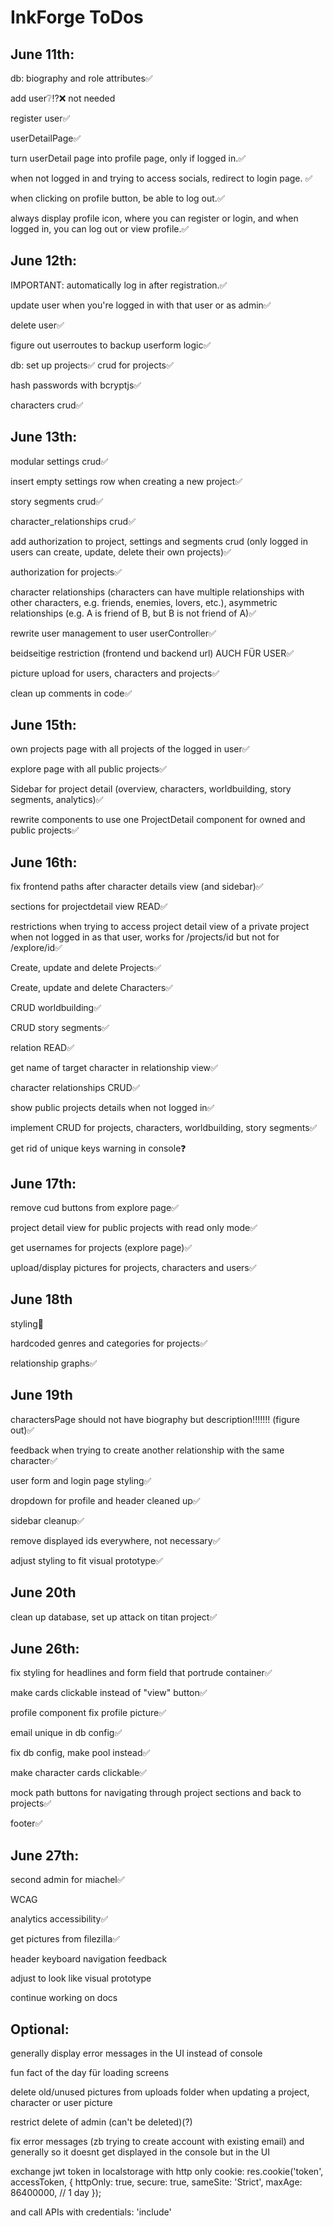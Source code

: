 # InkForge ToDos

## June 11th:
db: biography and role attributes✅

add user❔⁉️❌ not needed

register user✅

userDetailPage✅

turn userDetail page into profile page, only if logged in.✅

when not logged in and trying to access socials, redirect to login page. ✅


when clicking on profile button, be able to log out.✅

always display profile icon, where you can register or login, and when logged in, you can log out or view profile.✅

## June 12th:

IMPORTANT: automatically log in after registration.✅

update user when you're logged in with that user or as admin✅

delete user✅

figure out userroutes to backup userform logic✅

db: set up projects✅
crud for projects✅

hash passwords with bcryptjs✅

characters crud✅

## June 13th:

modular settings crud✅

insert empty settings row when creating a new project✅

story segments crud✅

character_relationships crud✅

add authorization to project, settings and segments crud (only logged in users can create, update, delete their own projects)✅

authorization for projects✅

character relationships (characters can have multiple relationships with other characters, e.g. friends, enemies, lovers, etc.), asymmetric relationships (e.g. A is friend of B, but B is not friend of A)✅

rewrite user management to user userController✅

beidseitige restriction (frontend und backend url) AUCH FÜR USER✅

picture upload for users, characters and projects✅

clean up comments in code✅

## June 15th:

own projects page with all projects of the logged in user✅

explore page with all public projects✅

Sidebar for project detail (overview, characters, worldbuilding, story segments, analytics)✅

rewrite components to use one ProjectDetail component for owned and public projects✅

## June 16th:

fix frontend paths after character details view (and sidebar)✅

sections for projectdetail view READ✅

restrictions when trying to access project detail view of a private project when not logged in as that user, works for /projects/id but not for /explore/id✅

Create, update and delete Projects✅

Create, update and delete Characters✅

CRUD worldbuilding✅

CRUD story segments✅

relation READ✅

get name of target character in relationship view✅

character relationships CRUD✅

show public projects details when not logged in✅

implement CRUD for projects, characters, worldbuilding, story segments✅

get rid of unique keys warning in console❓

## June 17th:

remove cud buttons from explore page✅

project detail view for public projects with read only mode✅

get usernames for projects (explore page)✅

upload/display pictures for projects, characters and users✅

## June 18th

styling🔁

hardcoded genres and categories for projects✅

relationship graphs✅

## June 19th

charactersPage should not have biography but description!!!!!!! (figure out)✅

feedback when trying to create another relationship with the same character✅

user form and login page styling✅

dropdown for profile and header cleaned up✅

sidebar cleanup✅

remove displayed ids everywhere, not necessary✅

adjust styling to fit visual prototype✅

## June 20th

clean up database, set up attack on titan project✅

## June 26th:

fix styling for headlines and form field that portrude container✅

make cards clickable instead of "view" button✅

profile component fix profile picture✅

email unique in db config✅

fix db config, make pool instead✅

make character cards clickable✅

mock path buttons for navigating through project sections and back to projects✅

footer✅

## June 27th:

second admin for miachel✅

WCAG

analytics accessibility✅

get pictures from filezilla✅

header keyboard navigation feedback

adjust to look like visual prototype

continue working on docs

## Optional:

generally display error messages in the UI instead of console

fun fact of the day für loading screens

delete old/unused pictures from uploads folder when updating a project, character or user picture

restrict delete of admin (can't be deleted)(?)

fix error messages (zb trying to create account with existing email) and generally so it doesnt get displayed in the console but in the UI

exchange jwt token in localstorage with http only cookie:
res.cookie('token', accessToken, {
httpOnly: true,
secure: true,
sameSite: 'Strict',
maxAge: 86400000, // 1 day
});

and call APIs with 
credentials: 'include'





